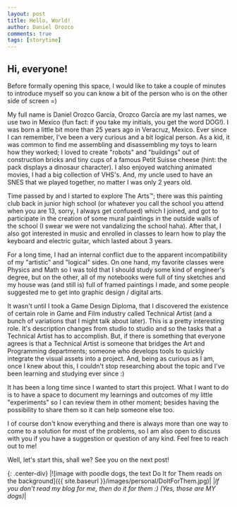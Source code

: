 ```yaml
---
layout: post
title: Hello, World!
author: Daniel Orozco
comments: true
tags: [storytime]
---
```


## Hi, everyone!

Before formally opening this space, I would like to take a couple of minutes to introduce myself so you can know a bit of the person who is on the other side of screen =)

My full name is Daniel Orozco García, Orozco García are my last names, we use two in Mexico (fun fact: if you take my initials, you get the word DOG!). I was born a little bit more than 25 years ago in Veracruz, Mexico. Ever since I can remember, I've been a very curious and a bit logical person. As a kid, it was common to find me assembling and disassembling my toys to learn how they worked; I loved to create "robots" and "buildings" out of construction bricks and tiny cups of a famous Petit Suisse cheese (hint: the pack displays a dinosaur character). I also enjoyed watching animated movies, I had a big collection of VHS's. And, my uncle used to have an SNES that we played together, no matter I was only 2 years old.

<!--more-->

Time passed by and I started to explore The Arts™; there was this painting club back in junior high school (or whatever you call the school you attend when you are 13, sorry, I always get confused) which I joined, and got to participate in the creation of some mural paintings in the outside walls of the school (I swear we were not vandalizing the school haha). After that, I also got interested in music and enrolled in classes to learn how to play the keyboard and electric guitar, which lasted about 3 years.

For a long time, I had an internal conflict due to the apparent incompatibility of my "artistic" and "logical" sides. On one hand, my favorite classes were Physics and Math so I was told that I should study some kind of engineer's degree, but on the other, all of my notebooks were full of tiny sketches and my house was (and still is) full of framed paintings I made, and some people suggested me to get into graphic design / digital arts.

It wasn't until I took a Game Design Diploma, that I discovered the existence of certain role in Game and Film industry called Technical Artist (and a bunch of variations that I might talk about later). This is a pretty interesting role. It's description changes from studio to studio and so the tasks that a Technical Artist has to accomplish. But, if there is something that everyone agrees is that a Technical Artist is someone that bridges the Art and Programming departments; someone who develops tools to quickly integrate the visual assets into a project. And, being as curious as I am, once I knew about this, I couldn't stop researching about the topic and I've been learning and studying ever since :)

It has been a long time since I wanted to start this project. What I want to do is to have a space to document my learnings and outcomes of my little "experiments" so I can review them in other moment; besides having the possibility to share them so it can help someone else too.

I of course don't know everything and there is always more than one way to come to a solution for most of the problems, so I am also open to discuss with you if you have a suggestion or question of any kind. Feel free to reach out to me!

Well, let's start this, shall we?
See you on the next post!

{: .center-div}
|![image with poodle dogs, the text Do It for Them reads on the background]({{ site.baseurl }}/images/personal/DoItForThem.jpg)|
|*If you don't read my blog for me, then do it for them :)  (Yes, those are MY dogs)*|